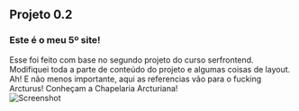 ## Projeto 0.2
### Este é o meu 5º site!
Esse foi feito com base no segundo projeto do curso serfrontend. Modifiquei toda a parte de conteúdo do projeto e algumas coisas de layout.
Ah! E não menos importante, aqui as referencias vão para o fucking Arcturus!
Conheçam a Chapelaria Arcturiana!
<br>
![Screenshot](https://i.imgur.com/LSyMdZq.png)
